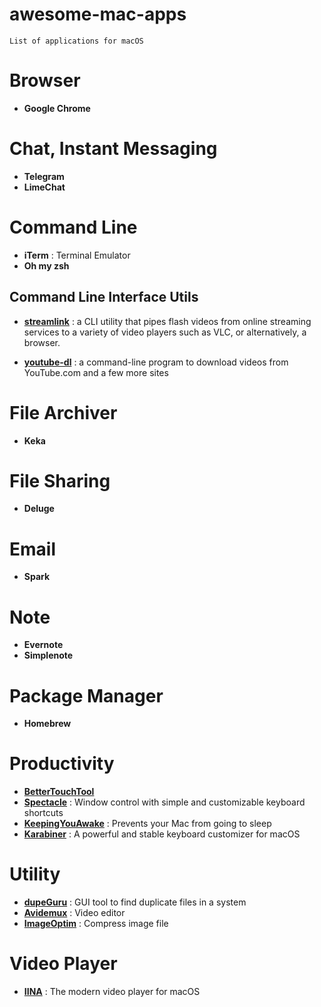 # awesome-mac-apps

`List of applications for macOS`


# Browser
- **Google Chrome**  

# Chat, Instant Messaging  
- **Telegram**
- **LimeChat**

# Command Line  
- **iTerm** : Terminal Emulator
- **Oh my zsh**

## Command Line Interface Utils
- [**streamlink**](https://github.com/streamlink/streamlink) : a CLI utility that pipes flash videos from online streaming services to a variety of video players such as VLC, or alternatively, a browser.

- [**youtube-dl**](https://github.com/rg3/youtube-dl) : a command-line program to download videos from YouTube.com and a few more sites


# File Archiver
- **Keka**


# File Sharing
- **Deluge**


# Email  
- **Spark**  


# Note
- **Evernote**
- **Simplenote**


# Package Manager
- **Homebrew**


# Productivity  
- [**BetterTouchTool**](https://folivora.ai)
- [**Spectacle**](https://www.spectacleapp.com) : Window control with simple and customizable keyboard shortcuts
- [**KeepingYouAwake**](https://github.com/newmarcel/KeepingYouAwake) : Prevents your Mac from going to sleep
- [**Karabiner**](https://pqrs.org/osx/karabiner) : A powerful and stable keyboard customizer for macOS


# Utility  
- [**dupeGuru**](https://github.com/hsoft/dupeguru) : GUI tool to find duplicate files in a system
- [**Avidemux**](http://avidemux.sourceforge.net) : Video editor
- [**ImageOptim**](https://imageoptim.com/mac) : Compress image file

# Video Player
- [**IINA**](https://lhc70000.github.io/iina) : The modern video player for macOS

